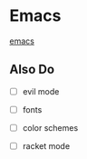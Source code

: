 # Emacs
[emacs](https://learnxinyminutes.com/docs/emacs/)

## Also Do
- [ ] evil mode
- [ ] fonts
- [ ] color schemes
- [ ] racket mode

